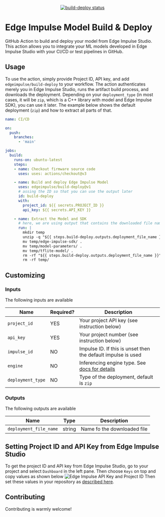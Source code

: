 <p align="center">
  <a href="https://github.com/edgeimpulse/build-deploy/actions"><img alt="build-deploy status" src="https://github.com/edgeimpulse/build-deploy/workflows/build-test/badge.svg"></a>
</p>

# Edge Impulse Model Build & Deploy

GitHub Action to build and deploy your model from Edge Impulse Studio. This action allows you to integrate your ML models developed in Edge Impulse Studio with your CI/CD or test pipelines in GitHub.

## Usage

To use the action, simply provide Project ID, API key, and add `edgeimpulse/build-deploy` to your workflow. The action authenticates merely you in Edge Impulse Studio, runs the artifact build process, and downloads the deployment.
Depending on your `deployment_type` (in most cases, it will be `zip`, which is a C++ library with model and Edge Impulse SDK), you can use it later. The example below shows the default deployment (`zip`) and how to extract all parts of that.

```yaml
name: CI/CD

on:
  push:
    branches:
      - 'main'

jobs:
  build:
    runs-on: ubuntu-latest
    steps:
    - name: Checkout firmware source code
      uses: uses: actions/checkout@v3

    - name: Build and deploy Edge Impulse Model
      uses: edgeimpulse/build-deploy@v1
      # assing the ID so that you can use the output later
      id: build-deploy
      with:
        project_id: ${{ secrets.PROJECT_ID }}
        api_key: ${{ secrets.API_KEY }}

    - name: Extract the Model and SDK
      # here, we are using output that contains the downloaded file name
      run: |
        mkdir temp
        unzip -q "${{ steps.build-deploy.outputs.deployment_file_name }}" -d temp
        mv temp/edge-impulse-sdk/ .
        mv temp/model-parameters/ .
        mv temp/tflite-model/ .
        rm -rf "${{ steps.build-deploy.outputs.deployment_file_name }}"
        rm -rf temp/
```

## Customizing

### Inputs

The following inputs are available

| Name              | Required? | Description                                                   |
|-------------------|-----------|---------------------------------------------------------------|
| `project_id`      | YES       | Your project API key (see instruction below)                  |
| `api_key`         | YES       | Your project number (see instruction below)                   |
| `impulse_id`      | NO        | Impulse ID. If this is unset then the default impulse is used |
| `engine`          | NO        | Inferencing engine type. See [docs for details](https://docs.edgeimpulse.com/apis/studio/jobs/build-on-device-model#body-engine) |
| `deployment_type` | NO        | Type of the deployment, default is `zip`    |

### Outputs

The following outputs are available

| Name                   | Type   | Description                 |
|------------------------|--------|-----------------------------|
| `deployment_file_name` | string | Name fo the downloaded file |

## Setting Project ID and API Key from Edge Impulse Studio

To get the project ID and API key from Edge Impulse Studio, go to your project and select `Dashboard` in the left pane. Then choose `Keys` on top and copy values as shown below
![Edge Impulse API Key and Project ID](./docs/studio-project.png)
Then set these values in your repository as [described here](https://docs.github.com/en/actions/security-guides/encrypted-secrets#creating-encrypted-secrets-for-a-repository).

## Contributing

Contributing is warmly welcome!
